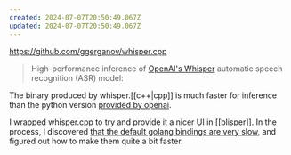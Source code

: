 ```yaml
---
created: 2024-07-07T20:50:49.067Z
updated: 2024-07-07T20:50:49.067Z
---
```

https://github.com/ggerganov/whisper.cpp

> High-performance inference of [OpenAI's Whisper](https://github.com/openai/whisper) automatic speech recognition (ASR) model:

The binary produced by whisper.[[c++|cpp]] is much faster for inference than the python version [provided by openai](https://github.com/openai/whisper).

I wrapped whisper.cpp to try and provide it a nicer UI in [[blisper]]. In the process, I discovered [that the default golang bindings are very slow](https://github.com/ggerganov/whisper.cpp/discussions/312#discussioncomment-6307234), and figured out how to make them quite a bit faster.